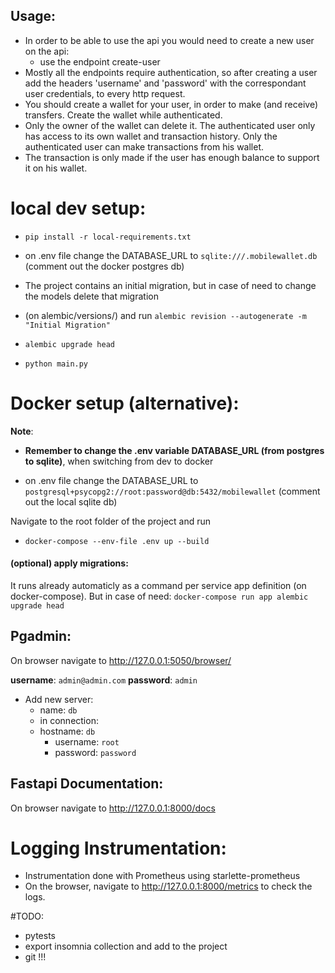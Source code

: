 ## **Usage:**
 - In order to be able to use the api you would need to create a new user on the api:
   - use the endpoint create-user
 - Mostly all the endpoints require authentication, so after creating a user add the headers 'username' and 'password'
   with the correspondant user credentials, to every http request.
 - You should create a wallet for your user, in order to make (and receive) transfers. Create the wallet while 
    authenticated.
 - Only the owner of the wallet can delete it. The authenticated user only has access to its own wallet and transaction
    history. Only the authenticated user can make transactions from his wallet.
 - The transaction is only made if the user has enough balance to support it on his wallet.


# **local dev setup:**
- `pip install -r local-requirements.txt`
- on .env file change the DATABASE_URL to `sqlite:///.mobilewallet.db` (comment out the docker postgres db)

- The project contains an initial migration, but in case of need to change the models delete that migration
- (on alembic/versions/) and run `alembic revision --autogenerate -m "Initial Migration"`

- `alembic upgrade head`
- `python main.py`


# **Docker setup (alternative):**
**Note**:
- **Remember to change the .env variable DATABASE_URL (from postgres to sqlite)**, when switching from dev to docker

- on .env file change the DATABASE_URL 
     to `postgresql+psycopg2://root:password@db:5432/mobilewallet` (comment out the local sqlite db)

Navigate to the root folder of the project and run
- `docker-compose --env-file .env up --build`

#### (optional) apply migrations:

It runs already automaticly as a command per service app definition (on docker-compose). But in case of need:
  `docker-compose run app alembic upgrade head`


## **Pgadmin:**

On browser navigate to http://127.0.0.1:5050/browser/

**username**: `admin@admin.com`
**password**: `admin`

- Add new server:
  - name: `db`
  - in connection:
  - hostname: `db`
    - username: `root`
    - password: `password`

## **Fastapi Documentation:**

On browser navigate to http://127.0.0.1:8000/docs


# Logging Instrumentation:
 - Instrumentation done with Prometheus using starlette-prometheus
 - On the browser, navigate to http://127.0.0.1:8000/metrics to check the logs.


#TODO:
 - pytests
 - export insomnia collection and add to the project
 - git !!!
